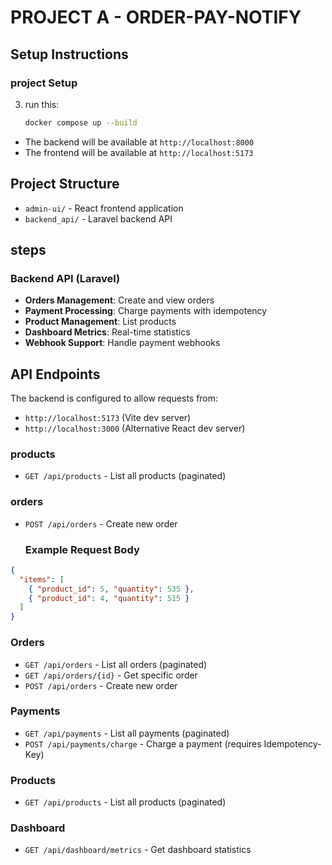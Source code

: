 # PROJECT A - ORDER-PAY-NOTIFY

## Setup Instructions

### project Setup

3. run this:
   ```bash
   docker compose up --build
   ```

- The backend will be available at `http://localhost:8000`
- The frontend will be available at `http://localhost:5173`



## Project Structure

- `admin-ui/` - React frontend application
- `backend_api/` - Laravel backend API
  

## steps

### Backend API (Laravel)
- **Orders Management**: Create and view orders
- **Payment Processing**: Charge payments with idempotency
- **Product Management**: List products
- **Dashboard Metrics**: Real-time statistics
- **Webhook Support**: Handle payment webhooks



## API Endpoints
The backend is configured to allow requests from:
- `http://localhost:5173` (Vite dev server)
- `http://localhost:3000` (Alternative React dev server)


### products
- `GET /api/products` - List all products (paginated)

### orders
- `POST /api/orders` - Create new order
  ### Example Request Body

```json
{
  "items": [
    { "product_id": 5, "quantity": 535 },
    { "product_id": 4, "quantity": 515 }
  ]
}

```



### Orders
- `GET /api/orders` - List all orders (paginated)
- `GET /api/orders/{id}` - Get specific order
- `POST /api/orders` - Create new order

### Payments
- `GET /api/payments` - List all payments (paginated)
- `POST /api/payments/charge` - Charge a payment (requires Idempotency-Key)

### Products
- `GET /api/products` - List all products (paginated)

### Dashboard
- `GET /api/dashboard/metrics` - Get dashboard statistics










